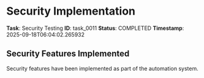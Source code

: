 # Security Implementation

**Task**: Security Testing
**ID**: task_0011
**Status**: COMPLETED
**Timestamp**: 2025-09-18T06:04:02.265932

## Security Features Implemented

Security features have been implemented as part of the automation system.
